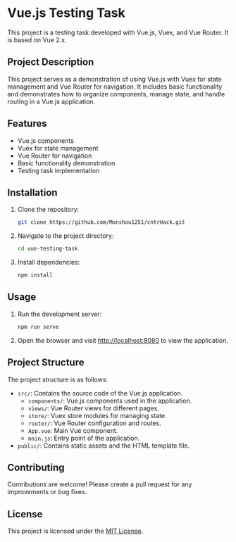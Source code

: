 # Vue.js Testing Task

This project is a testing task developed with Vue.js, Vuex, and Vue Router. It is based on Vue 2.x.

## Project Description

This project serves as a demonstration of using Vue.js with Vuex for state management and Vue Router for navigation. It includes basic functionality and demonstrates how to organize components, manage state, and handle routing in a Vue.js application.

## Features

- Vue.js components
- Vuex for state management
- Vue Router for navigation
- Basic functionality demonstration
- Testing task implementation

## Installation

1. Clone the repository:

   ```bash
   git clone https://github.com/Monshou1251/cntrHack.git
   ```

2. Navigate to the project directory:

   ```bash
   cd vue-testing-task
   ```

3. Install dependencies:

   ```bash
   npm install
   ```

## Usage

1. Run the development server:

   ```bash
   npm run serve
   ```

2. Open the browser and visit [http://localhost:8080](http://localhost:8080) to view the application.

## Project Structure

The project structure is as follows:

- `src/`: Contains the source code of the Vue.js application.
  - `components/`: Vue.js components used in the application.
  - `views/`: Vue Router views for different pages.
  - `store/`: Vuex store modules for managing state.
  - `router/`: Vue Router configuration and routes.
  - `App.vue`: Main Vue component.
  - `main.js`: Entry point of the application.
- `public/`: Contains static assets and the HTML template file.

## Contributing

Contributions are welcome! Please create a pull request for any improvements or bug fixes.

## License

This project is licensed under the [MIT License](LICENSE).
